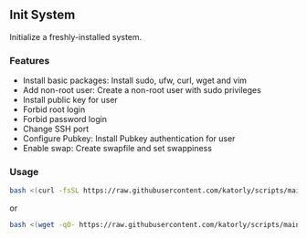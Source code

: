 ## Init System
Initialize a freshly-installed system.

### Features
- Install basic packages: Install sudo, ufw, curl, wget and vim
- Add non-root user: Create a non-root user with sudo privileges
- Install public key for user
- Forbid root login
- Forbid password login
- Change SSH port
- Configure Pubkey: Install Pubkey authentication for user
- Enable swap: Create swapfile and set swappiness

### Usage
```bash
bash <(curl -fsSL https://raw.githubusercontent.com/katorly/scripts/main/debian/init/init.sh)
```
or
```bash
bash <(wget -qO- https://raw.githubusercontent.com/katorly/scripts/main/debian/init/init.sh)
```
